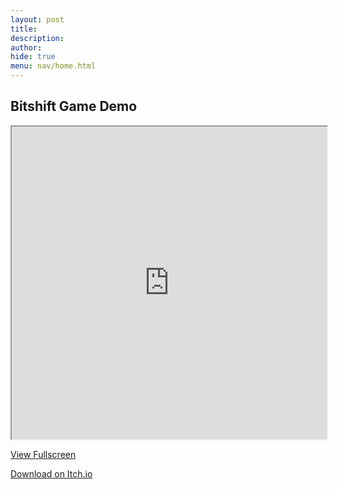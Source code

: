 ```yaml
---
layout: post 
title: 
description: 
author: 
hide: true
menu: nav/home.html
---
```


## Bitshift Game Demo

<iframe src="https://frogpants.github.io/Project-Bitshift/current-project-renders/Bitshift_0101-test-levels.html" allow="fullscreen; pointer-lock" width="100%" height="500px"></iframe>

[View Fullscreen](https://frogpants.github.io/Project-Bitshift/current-project-renders/Bitshift_0101-test-levels.html)

[Download on Itch.io](https://frogpants.itch.io/bitshift-0101)